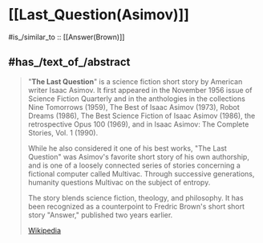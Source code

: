 

# [[Last_Question(Asimov)]] 


#is_/similar_to :: [[Answer(Brown)]] 


## #has_/text_of_/abstract 

> "**The Last Question**" is a science fiction short story by American writer Isaac Asimov. 
> It first appeared in the November 1956 issue of Science Fiction Quarterly 
> and in the anthologies in the collections Nine Tomorrows (1959), 
> The Best of Isaac Asimov (1973), Robot Dreams (1986), 
> The Best Science Fiction of Isaac Asimov (1986), the retrospective Opus 100 (1969), 
> and in Isaac Asimov: The Complete Stories, Vol. 1 (1990). 
> 
> While he also considered it one of his best works, 
> "The Last Question" was Asimov's favorite short story of his own authorship, 
> and is one of a loosely connected series of stories 
> concerning a fictional computer called Multivac. 
> Through successive generations, humanity questions Multivac on the subject of entropy.
>
> The story blends science fiction, theology, and philosophy. 
> It has been recognized as a counterpoint to Fredric Brown's short short story "Answer," 
> published two years earlier.
>
> [Wikipedia](https://en.wikipedia.org/wiki/The%20Last%20Question) 
> 

